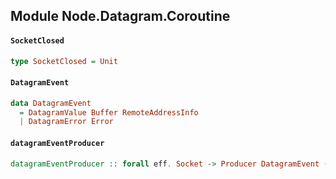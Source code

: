 ## Module Node.Datagram.Coroutine

#### `SocketClosed`

``` purescript
type SocketClosed = Unit
```

#### `DatagramEvent`

``` purescript
data DatagramEvent
  = DatagramValue Buffer RemoteAddressInfo
  | DatagramError Error
```

#### `datagramEventProducer`

``` purescript
datagramEventProducer :: forall eff. Socket -> Producer DatagramEvent (Aff (avar :: AVAR, socket :: SOCKET | eff)) SocketClosed
```


